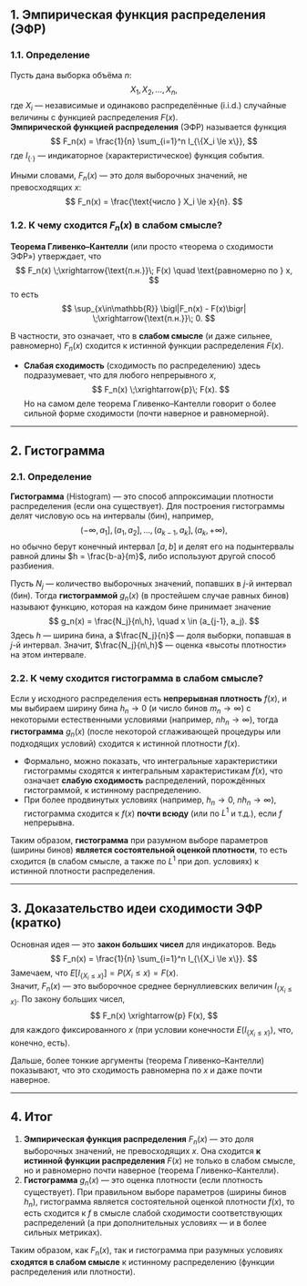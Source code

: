 

## 1. Эмпирическая функция распределения (ЭФР)

### 1.1. Определение

Пусть дана выборка объёма $n$:
$$
X_1, X_2, \dots, X_n,
$$
где $X_i$ — независимые и одинаково распределённые (i.i.d.) случайные величины с функцией распределения $F(x)$.  
**Эмпирической функцией распределения** (ЭФР) называется функция
$$
F_n(x) = \frac{1}{n} \sum_{i=1}^n I_{\{X_i \le x\}},
$$
где $I_{\{\cdot\}}$ — индикаторное (характеристическое) функция события.

Иными словами, $F_n(x)$ — это доля выборочных значений, не превосходящих $x$:
$$
F_n(x) = \frac{\text{число } X_i \le x}{n}.
$$

### 1.2. К чему сходится $F_n(x)$ в слабом смысле?

**Теорема Гливенко–Кантелли** (или просто «теорема о сходимости ЭФР») утверждает, что
$$
F_n(x) \;\xrightarrow{\text{п.н.}}\; F(x) \quad \text{равномерно по } x,
$$
то есть
$$
\sup_{x\in\mathbb{R}} \bigl|F_n(x) - F(x)\bigr| \;\xrightarrow{\text{п.н.}}\; 0.
$$

В частности, это означает, что в **слабом смысле** (и даже сильнее, равномерно) $F_n(x)$ сходится к истинной функции распределения $F(x)$.  

- **Слабая сходимость** (сходимость по распределению) здесь подразумевает, что для любого непрерывного $x$,
  $$
  F_n(x) \;\xrightarrow{p}\; F(x).
  $$
  Но на самом деле теорема Гливенко–Кантелли говорит о более сильной форме сходимости (почти наверное и равномерной).

---

## 2. Гистограмма

### 2.1. Определение

**Гистограмма** (Histogram) — это способ аппроксимации плотности распределения (если она существует). Для построения гистограммы делят числовую ось на интервалы (бин), например,
$$
(-\infty, a_1], (a_1, a_2], \dots, (a_{k-1}, a_k], (a_k, +\infty),
$$
но обычно берут конечный интервал $[a,b]$ и делят его на подынтервалы равной длины $h = \frac{b-a}{m}$, либо используют другой способ разбиения.  

Пусть $N_j$ — количество выборочных значений, попавших в $j$-й интервал (бин). Тогда **гистограммой** $g_n(x)$ (в простейшем случае равных бинов) называют функцию, которая на каждом бине принимает значение
$$
g_n(x) = \frac{N_j}{n\,h}, \quad x \in (a_{j-1}, a_j).
$$
Здесь $h$ — ширина бина, а $\frac{N_j}{n}$ — доля выборки, попавшая в $j$-й интервал. Значит, $\frac{N_j}{n\,h}$ — оценка «высоты плотности» на этом интервале.

### 2.2. К чему сходится гистограмма в слабом смысле?

Если у исходного распределения есть **непрерывная плотность** $f(x)$, и мы выбираем ширину бина $h_n \to 0$ (и число бинов $m_n \to \infty$) с некоторыми естественными условиями (например, $n h_n \to \infty$), тогда **гистограмма** $g_n(x)$ (после некоторой сглаживающей процедуры или подходящих условий) сходится к истинной плотности $f(x)$.  

- Формально, можно показать, что интегральные характеристики гистограммы сходятся к интегральным характеристикам $f(x)$, что означает **слабую сходимость** распределений, порождённых гистограммой, к истинному распределению.  
- При более продвинутых условиях (например, $h_n \to 0$, $n h_n \to \infty$), гистограмма сходится к $f(x)$ **почти всюду** (или по $L^1$ и т.д.), если $f$ непрерывна.

Таким образом, **гистограмма** при разумном выборе параметров (ширины бинов) **является состоятельной оценкой плотности**, то есть сходится (в слабом смысле, а также по $L^1$ при доп. условиях) к истинной плотности распределения.

---

## 3. Доказательство идеи сходимости ЭФР (кратко)

Основная идея — это **закон больших чисел** для индикаторов. Ведь
$$
F_n(x) = \frac{1}{n} \sum_{i=1}^n I_{\{X_i \le x\}}.
$$
Замечаем, что $E\bigl[I_{\{X_i \le x\}}\bigr] = P(X_i \le x) = F(x)$.  
Значит, $F_n(x)$ — это выборочное среднее бернуллиевских величин $I_{\{X_i \le x\}}$. По закону больших чисел,
$$
F_n(x) \xrightarrow{p} F(x),
$$
для каждого фиксированного $x$ (при условии конечности $E(I_{\{X_i \le x\}})$, что, конечно, есть).  

Дальше, более тонкие аргументы (теорема Гливенко–Кантелли) показывают, что это сходимость равномерна по $x$ и даже почти наверное.

---

## 4. Итог

1. **Эмпирическая функция распределения** $F_n(x)$ — это доля выборочных значений, не превосходящих $x$. Она сходится **к истинной функции распределения** $F(x)$ не только в слабом смысле, но и равномерно почти наверное (теорема Гливенко–Кантелли).  
2. **Гистограмма** $g_n(x)$ — это оценка плотности (если плотность существует). При правильном выборе параметров (ширины бинов $h_n$), гистограмма является состоятельной оценкой плотности $f(x)$, то есть сходится к $f$ в смысле слабой сходимости соответствующих распределений (а при дополнительных условиях — и в более сильных метриках).  

Таким образом, как $F_n(x)$, так и гистограмма при разумных условиях **сходятся в слабом смысле** к истинному распределению (функции распределения или плотности). 
